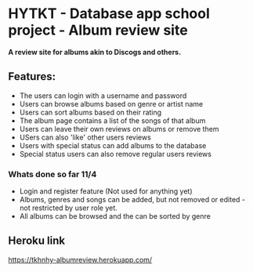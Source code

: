 # HYTKT - Database app school project - Album review site 

**A review site for albums akin to Discogs and others.**

## Features:

* The users can login with a username and password
* Users can browse albums based on genre or artist name
* Users can sort albums based on their rating
* The album page contains a list of the songs of that album
* Users can leave their own reviews on albums or remove them
* USers can also 'like' other users reviews
* Users with special status can add albums to the database
* Special status users can also remove regular users reviews

### Whats done so far 11/4

* Login and register feature (Not used for anything yet)
* Albums, genres and songs can be added, but not removed or edited - not restricted by user role yet.
* All albums can be browsed and the can be sorted by genre

## Heroku link
https://tkhnhy-albumreview.herokuapp.com/


